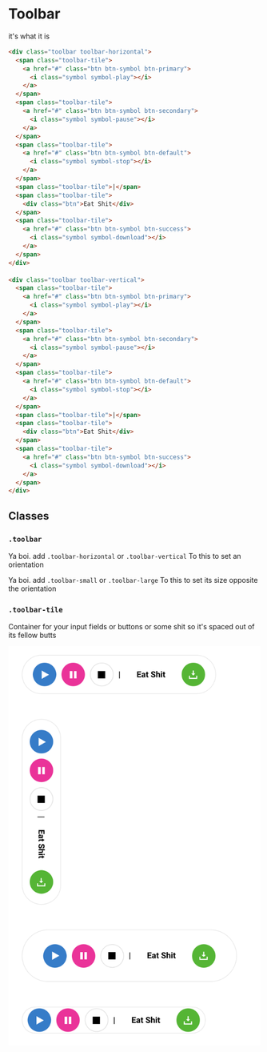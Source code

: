 # Toolbar

it's what it is

```html
<div class="toolbar toolbar-horizontal">
  <span class="toolbar-tile">
    <a href="#" class="btn btn-symbol btn-primary">
      <i class="symbol symbol-play"></i>
    </a>
  </span>
  <span class="toolbar-tile">
    <a href="#" class="btn btn-symbol btn-secondary">
      <i class="symbol symbol-pause"></i>
    </a>
  </span>
  <span class="toolbar-tile">
    <a href="#" class="btn btn-symbol btn-default">
      <i class="symbol symbol-stop"></i>
    </a>
  </span>
  <span class="toolbar-tile">|</span>
  <span class="toolbar-tile">
    <div class="btn">Eat Shit</div>
  </span>
  <span class="toolbar-tile">
    <a href="#" class="btn btn-symbol btn-success">
      <i class="symbol symbol-download"></i>
    </a>
  </span>
</div>

<div class="toolbar toolbar-vertical">
  <span class="toolbar-tile">
    <a href="#" class="btn btn-symbol btn-primary">
      <i class="symbol symbol-play"></i>
    </a>
  </span>
  <span class="toolbar-tile">
    <a href="#" class="btn btn-symbol btn-secondary">
      <i class="symbol symbol-pause"></i>
    </a>
  </span>
  <span class="toolbar-tile">
    <a href="#" class="btn btn-symbol btn-default">
      <i class="symbol symbol-stop"></i>
    </a>
  </span>
  <span class="toolbar-tile">|</span>
  <span class="toolbar-tile">
    <div class="btn">Eat Shit</div>
  </span>
  <span class="toolbar-tile">
    <a href="#" class="btn btn-symbol btn-success">
      <i class="symbol symbol-download"></i>
    </a>
  </span>
</div>
```

## Classes

### **`.toolbar`**

Ya boi. add `.toolbar-horizontal` or `.toolbar-vertical` To this to set an orientation

Ya boi. add `.toolbar-small` or `.toolbar-large` To this to set its size opposite the orientation

### **`.toolbar-tile`**

Container for your input fields or buttons or some shit so it's spaced out of its fellow butts

![Calendar](../../images/toolbar.png)
